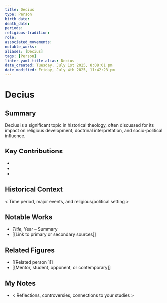 ```yaml
---
title: Decius
type: Person
birth_date: 
death_date: 
periods: 
religious-tradition: 
role: 
associated_movements: 
notable_works: 
aliases: [Decius]
tags: [Person]
linter-yaml-title-alias: Decius
date_created: Tuesday, July 1st 2025, 8:08:01 pm
date_modified: Friday, July 4th 2025, 11:42:23 pm
---
```


# Decius

## Summary
Decius is a significant topic in historical theology, often discussed for its impact on religious development, doctrinal interpretation, and socio-political influence.

## Key Contributions
- 
- 
- 

## Historical Context
< Time period, major events, and religious/political setting >

## Notable Works
- *Title*, Year – Summary
- [[Link to primary or secondary sources]]


## Related Figures
- [[Related person 1]]
- [[Mentor, student, opponent, or contemporary]]

## My Notes
- < Reflections, controversies, connections to your studies >
